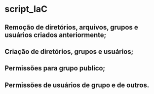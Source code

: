 # script_IaC

## Remoção de diretórios, arquivos, grupos e usuários criados anteriormente;

## Criação de diretórios, grupos e usuários;

## Permissões para grupo publico;

## Permissões de usuários de grupo e de outros.
